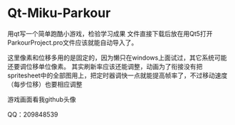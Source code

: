 # Qt-Miku-Parkour
用qt写一个简单跑酷小游戏，检验学习成果
文件直接下载后放在用Qt5打开ParkourProject.pro文件应该就能自动导入了。


这里像素和位移多用的是固定的，因为懒只在windows上面试过，其它系统可能还要调位移单位像素。
其实刷新率应该还能调整，动画为了衔接没有把spritesheet中的全部图用上，把定时器调快一点就能提高帧率了，不过移动速度（每步位移）也要相应调整

游戏画面看我github头像



QQ：209848539
